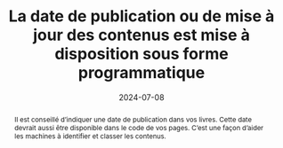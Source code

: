 ---
title: La date de publication ou de mise à jour des contenus est mise à disposition sous forme programmatique
abstract: Il est conseillé d’indiquer une date de publication dans vos livres. Cette date devrait aussi être disponible dans le code de vos pages. C’est une façon d’aider les machines à identifier et classer les contenus.
categories: 
    - "Identification"
agrege: O4224-E069
opquast: '4 224'
indiceebook: '69'
description: "Règle n°69"
before: "068"
weight: "069"
after: "070"
actif: '1'
layout: rules
date: 2024-07-08
tags: 
    - "Lisibilité"
    - "Confiance"
    - "découvrabilité"
objectif: 
    - "Fournir une date de publication aux outils de lecture et d’indexation"
    - "Améliorer le classement par les moteurs de lecture et de classification"
Meo: 
    - "Utiliser la métadonnée dc:date pour la date de publication"
    - "Utiliser la métadonnée dcterms:modified pour indiquer la date de la dernière modification apportée au fichier"
Controle: 
    - "Vérifier la présence et la justesse de la métadonnée 'dc:date'"
    - "Vérifier la présence et la pertinence de la métadonnée 'dcterms:modified'"
epubcheck: 
ace: 
humancheck: true
ReadiumGoToolkit: 
Source: 
    - "Opquast"
Referentiel: 
    - "N/A"
steps: 
    - "Production numérique"
comments:  
    - "2024-07-22 Changement de classification pour Identification Et Contact"
---